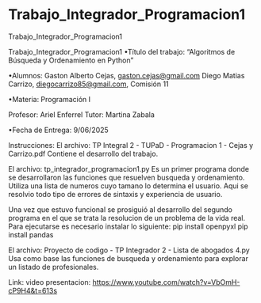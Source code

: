 # Trabajo_Integrador_Programacion1
Trabajo_Integrador_Programacion1

Trabajo_Integrador_Programacion1 •Título del trabajo: “Algoritmos de Búsqueda y Ordenamiento en Python”

•Alumnos: Gaston Alberto Cejas, gaston.cejas@gmail.com Diego Matias Carrizo, diegocarrizo85@gmail.com, Comisión 11

•Materia: Programación I

Profesor: Ariel Enferrel Tutor: Martina Zabala

•Fecha de Entrega: 9/06/2025

Instrucciones:
El archivo: TP Integral 2 - TUPaD - Programacion 1 - Cejas y Carrizo.pdf Contiene el desarrollo del trabajo.

El archivo: tp_integrador_programacion1.py Es un primer programa donde se desarrollaron las funciones que resuelven busqueda y ordenamiento. Utiliza una lista de numeros cuyo tamano lo determina el usuario. Aqui se resolvio todo tipo de errores de sintaxis y experiencia de usuario.

Una vez que estuvo funcional se prosiguió al desarrollo del segundo programa en el que se trata la resolucion de un problema de la vida real. Para ejecutarse es necesario instalar lo siguiente: pip install openpyxl pip install pandas

El archivo: Proyecto de codigo - TP Integrador 2 - Lista de abogados 4.py Usa como base las funciones de busqueda y ordenamiento para explorar un listado de profesionales.

Link: video presentacion:
https://www.youtube.com/watch?v=VbOmH-cP9H4&t=613s
